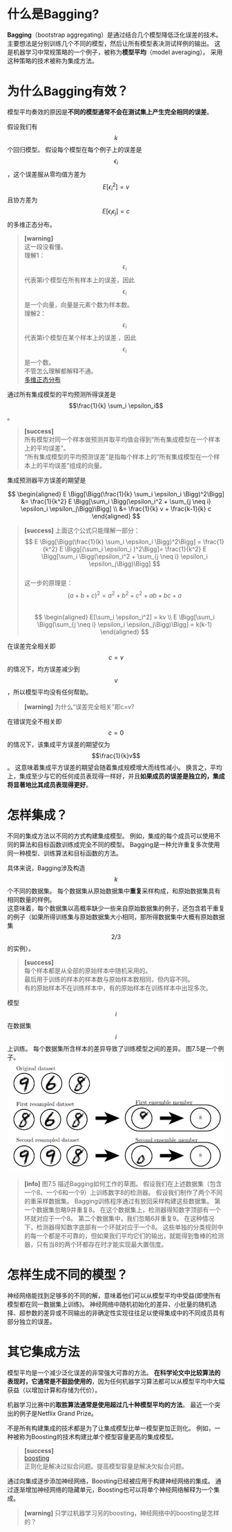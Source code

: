 # 什么是Bagging?  

**Bagging**（bootstrap aggregating）是通过结合几个模型降低泛化误差的技术。
主要想法是分别训练几个不同的模型，然后让所有模型表决测试样例的输出。
这是机器学习中常规策略的一个例子，被称为**模型平均**（model
averaging）。
采用这种策略的技术被称为集成方法。

# 为什么Bagging有效？  

模型平均奏效的原因是**不同的模型通常不会在测试集上产生完全相同的误差**。

假设我们有$$k$$个回归模型。
假设每个模型在每个例子上的误差是$$\epsilon_i$$，这个误差服从零均值方差为$$E[\epsilon_i^2] = v$$且协方差为$$E[\epsilon_i \epsilon_j] = c$$的多维正态分布。  
> **[warning]**   
这一段没看懂。  
理解1：$$\epsilon_i$$代表第i个模型在所有样本上的误差，因此$$\epsilon_i$$是一个向量，向量是元素个数为样本数。  
理解2：$$\epsilon_i$$代表第i个模型在某个样本上的误差 ，因此$$\epsilon_i$$是一个数。  
不管怎么理解都解释不通。  
[多维正态分布](https://windmising.gitbook.io/mathematics-basic-for-ml/gai-shuai-lun/distribution)  

通过所有集成模型的平均预测所得误差是$$\frac{1}{k} \sum_i \epsilon_i$$。  
> **[success]**   
所有模型对同一个样本做预测并取平均值会得到“所有集成模型在一个样本上的平均误差”。    
“所有集成模型的平均预测误差”是指每个样本上的“所有集成模型在一个样本上的平均误差”组成的向量。  

集成预测器平方误差的期望是  

$$
\begin{aligned}
 E \Bigg[\Bigg(\frac{1}{k} \sum_i \epsilon_i \Bigg)^2\Bigg] &= \frac{1}{k^2} 
 E \Bigg[\sum_i \Bigg(\epsilon_i^2 + \sum_{j \neq i} \epsilon_i \epsilon_j\Bigg)\Bigg] \\
&= \frac{1}{k} v + \frac{k-1}{k} c                             
\end{aligned}
$$

> **[success]** 上面这个公式只能理解一部分：  
$$
E \Bigg[\Bigg(\frac{1}{k} \sum_i \epsilon_i \Bigg)^2\Bigg] =
 \frac{1}{k^2}  E \Bigg[(\sum_i \epsilon_i )^2\Bigg]= 
 \frac{1}{k^2}  E \Bigg[\sum_i \Bigg(\epsilon_i^2 + \sum_{j \neq i} \epsilon_i \epsilon_j\Bigg)\Bigg]
$$  
这一步的原理是：$$(a+b+c)^2 = a^2 + b^2 + c^2 + ab + bc + a$$  
$$
\begin{aligned}
E[\sum_i \epsilon_i^2] = kv  \\
E \Bigg[\sum_i \Bigg(\sum_{j \neq i} \epsilon_i \epsilon_j\Bigg)\Bigg] = k(k-1)
\end{aligned}
$$  

在误差完全相关即$$c=v$$的情况下，均方误差减少到$$v$$，所以模型平均没有任何帮助。  
> **[warning]** 为什么“误差完全相关”即c=v?  

在错误完全不相关即$$c =0$$的情况下，该集成平方误差的期望仅为$$\frac{1}{k}v$$。
这意味着集成平方误差的期望会随着集成规模增大而线性减小。
换言之，平均上，集成至少与它的任何成员表现得一样好，并且**如果成员的误差是独立的，集成将显著地比其成员表现得更好**。

# 怎样集成？  

不同的集成方法以不同的方式构建集成模型。
例如，集成的每个成员可以使用不同的算法和目标函数训练成完全不同的模型。
Bagging是一种允许重复多次使用同一种模型、训练算法和目标函数的方法。

具体来说，Bagging涉及构造$$k$$个不同的数据集。
每个数据集从原始数据集中**重复**采样构成，和原始数据集具有相同数量的样例。  
这意味着，每个数据集以高概率缺少一些来自原始数据集的例子，还包含若干重复的例子（如果所得训练集与原始数据集大小相同，那所得数据集中大概有原始数据集$$2/3$$的实例）。  
> **[success]**   
每个样本都是从全部的原始样本中随机采用的。  
最后用于训练的样本的样本数与原始样本数相同，但内容不同。  
有的原始样本不在训练样本中，有的原始样本在训练样本中出现多次。  

模型$$i$$在数据集$$i$$上训练。
每个数据集所含样本的差异导致了训练模型之间的差异。
图7.5是一个例子。   
![](assets/images/Chapter7/4.png)  

> **[info]** 图7.5 描述Bagging如何工作的草图。
假设我们在上述数据集（包含一个8、一个6和一个9）上训练数字8的检测器。
假设我们制作了两个不同的重采样数据集。
Bagging训练程序通过有放回采样构建这些数据集。
第一个数据集忽略9并重复8。
在这个数据集上，检测器得知数字顶部有一个环就对应于一个8。
第二个数据集中，我们忽略6并重复9。
在这种情况下，检测器得知数字底部有一个环就对应于一个8。
这些单独的分类规则中的每一个都是不可靠的，但如果我们平均它们的输出，就能得到鲁棒的检测器，只有当8的两个环都存在时才能实现最大置信度。

# 怎样生成不同的模型？  

神经网络能找到足够多的不同的解，意味着他们可以从模型平均中受益(即使所有模型都在同一数据集上训练)。
神经网络中随机初始化的差异、小批量的随机选择、超参数的差异或不同输出的非确定性实现往往足以使得集成中的不同成员具有部分独立的误差。

# 其它集成方法

模型平均是一个减少泛化误差的非常强大可靠的方法。
**在科学论文中比较算法的表现时，它通常是不鼓励使用的**，因为任何机器学习算法都可以从模型平均中大幅获益（以增加计算和存储为代价）。

机器学习比赛中的**取胜算法通常是使用超过几十种模型平均的方法**。
最近一个突出的例子是Netflix Grand Prize。

不是所有构建集成的技术都是为了让集成模型比单一模型更加正则化。
例如，一种被称为Boosting的技术构建比单个模型容量更高的集成模型。  
> **[success]**   
[boosting](https://github.com/windmissing/MachineLearningInAction/tree/master/Chapter7)  
正则化是解决过拟合问题。提高模型容量是解决欠拟合问题。  


通过向集成逐步添加神经网络，Boosting已经被应用于构建神经网络的集成。
通过逐渐增加神经网络的隐藏单元，Boosting也可以将单个神经网络解释为一个集成。  
> **[warning]** 只学过机器学习另的boosting，神经网络中的boosting是怎样的？  


